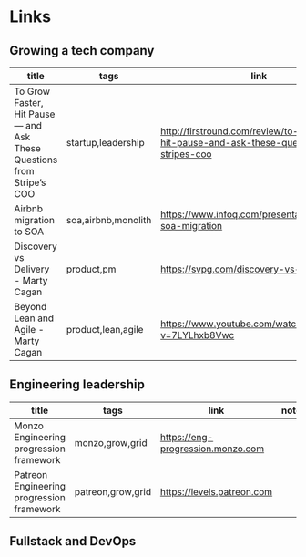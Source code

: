# Links

## Growing a tech company
|title | tags | link | notes
| -----|------|------| ------
|To Grow Faster, Hit Pause — and Ask These Questions from Stripe’s COO | startup,leadership | http://firstround.com/review/to-grow-faster-hit-pause-and-ask-these-questions-from-stripes-coo ||
| Airbnb migration to SOA | soa,airbnb,monolith | https://www.infoq.com/presentations/airbnb-soa-migration ||
| Discovery vs Delivery - Marty Cagan | product,pm | https://svpg.com/discovery-vs-delivery ||
| Beyond Lean and Agile - Marty Cagan | product,lean,agile | https://www.youtube.com/watch?v=7LYLhxb8Vwc ||

## Engineering leadership
|title | tags | link | notes
| -----|------|------| ------
| Monzo Engineering progression framework | monzo,grow,grid | https://eng-progression.monzo.com ||
| Patreon Engineering progression framework | patreon,grow,grid | https://levels.patreon.com ||


## Fullstack and DevOps
